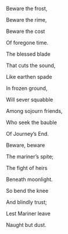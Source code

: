 Beware the frost,

Beware the rime,

Beware the cost

Of foregone time. 

  

The blessed blade

That cuts the sound,

Like earthen spade

In frozen ground,

Will sever squabble

Among sojourn friends,

Who seek the bauble

Of Journey’s End. 

  

Beware, beware

The mariner’s spite;

The fight of heirs

Beneath moonlight. 

So bend the knee

And blindly trust;

Lest Mariner leave

Naught but dust.